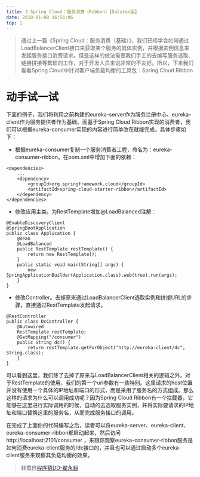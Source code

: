 ```yaml
---
title: 3.Spring Cloud：服务消费（Ribbon）【Dalston版】
date: 2018-01-08 16:56:06
top: 1
---
```


> 通过上一篇《Spring Cloud：服务消费（基础）》，我们已经学会如何通过LoadBalancerClient接口来获取某个服务的具体实例，并根据实例信息来发起服务接口消费请求。但是这样的做法需要我们手工的去编写服务选取、链接拼接等繁琐的工作，对于开发人员来说非常的不友好。所以，下来我们看看Spring Cloud中针对客户端负载均衡的工具包：Spring Cloud Ribbon

# 动手试一试

下面的例子，我们将利用之前构建的eureka-server作为服务注册中心、eureka-client作为服务提供者作为基础。而基于Spring Cloud Ribbon实现的消费者，我们可以根据eureka-consumer实现的内容进行简单改在就能完成，具体步骤如下：

- 根据eureka-consumer复制一个服务消费者工程，命名为：eureka-consumer-ribbon。在pom.xml中增加下面的依赖：

```
<dependencies>
    ...
    <dependency>
        <groupId>org.springframework.cloud</groupId>
        <artifactId>spring-cloud-starter-ribbon</artifactId>
    </dependency>
</dependencies>
```

- 修改应用主类。为RestTemplate增加@LoadBalanced注解：

```
@EnableDiscoveryClient
@SpringBootApplication
public class Application {
    @Bean
    @LoadBalanced
    public RestTemplate restTemplate() {
        return new RestTemplate();
    }
    public static void main(String[] args) {
        new SpringApplicationBuilder(Application.class).web(true).run(args);
    }
}
```

- 修改Controller。去掉原来通过LoadBalancerClient选取实例和拼接URL的步骤，直接通过RestTemplate发起请求。

```
@RestController
public class DcController {
    @Autowired
    RestTemplate restTemplate;
    @GetMapping("/consumer")
    public String dc() {
        return restTemplate.getForObject("http://eureka-client/dc", String.class);
    }
}
```

可以看到这里，我们除了去掉了原来与LoadBalancerClient相关的逻辑之外，对于RestTemplate的使用，我们的第一个url参数有一些特别。这里请求的host位置并没有使用一个具体的IP地址和端口的形式，而是采用了服务名的方式组成。那么这样的请求为什么可以调用成功呢？因为Spring Cloud Ribbon有一个拦截器，它能够在这里进行实际调用的时候，自动的去选取服务实例，并将实际要请求的IP地址和端口替换这里的服务名，从而完成服务接口的调用。

在完成了上面你的代码编写之后，读者可以将eureka-server、eureka-client、eureka-consumer-ribbon都启动起来，然后访问http://localhost:2101/consumer ，来跟踪观察eureka-consumer-ribbon服务是如何消费eureka-client服务的/dc接口的，并且也可以通过启动多个eureka-client服务来观察其负载均衡的效果。

> 转载自[程序猿DD-翟永超](http://blog.didispace.com/)
